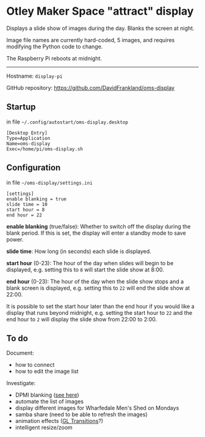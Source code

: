 # Otley Maker Space "attract" display

Displays a slide show of images during the day. Blanks the screen at night.

Image file names are currently hard-coded, 5 images, and requires modifying the Python code to change.

The Raspberry Pi reboots at midnight.

---

Hostname: `display-pi`

GitHub repository: https://github.com/DavidFrankland/oms-display

## Startup

in file `~/.config/autostart/oms-display.desktop`

```
[Desktop Entry]
Type=Application
Name=oms-display
Exec=/home/pi/oms-display.sh
```

## Configuration

in file `~/oms-display/settings.ini`

```
[settings]
enable blanking = true
slide time = 10
start hour = 8
end hour = 22
```

**enable blanking** (true/false): Whether to switch off the display during the blank period. If this is set, the display will enter a standby mode to save power.

**slide time**: How long (in seconds) each slide is displayed.

**start hour** (0-23): The hour of the day when slides will begin to be displayed, e.g. setting this to `8` will start the slide show at 8:00.

**end hour** (0-23): The hour of the day when the slide show stops and a blank screen is displayed, e.g. setting this to `22` will end the slide show at 22:00.

It is possible to set the start hour later than the end hour if you would like a display that runs beyond midnight, e.g. setting the start hour to `22` and the end hour to `2` will display the slide show from 22:00 to 2:00.

## To do

Document:
- how to connect
- how to edit the image list

Investigate:
- DPMI blanking ([see here](https://raspberrypi.stackexchange.com/questions/59898/how-can-i-blank-the-screen-from-the-command-line-over-ssh))
- automate the list of images
- display different images for Wharfedale Men's Shed on Mondays
- samba share (need to be able to refresh the images)
- animation effects ([GL Transitions](https://gl-transitions.com/)?)
- intelligent resize/zoom
